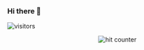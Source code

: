 ### Hi there 👋

<!--
**tonydattolo/tonydattolo** is a ✨ _special_ ✨ repository because its `README.md` (this file) appears on your GitHub profile.

Here are some ideas to get you started:

- 🔭 I’m currently working on ...
- 🌱 I’m currently learning ...
- 👯 I’m looking to collaborate on ...
- 🤔 I’m looking for help with ...
- 💬 Ask me about ...
- 📫 How to reach me: ...
- 😄 Pronouns: ...
- ⚡ Fun fact: ...
-->

![visitors](https://visitor-badge.glitch.me/badge?tonydattolo=page.id&left_color=green&right_color=red)

<div align="center">
<p></p>
<img src="https://profile-counter.glitch.me/tonydattolo/count.svg" alt="hit counter" align="center">
</div>
